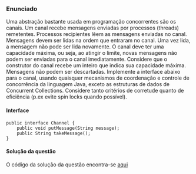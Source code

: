 

### Enunciado

Uma abstração bastante usada em programação concorrentes são os canais. Um canal recebe mensagens enviadas por processos (threads) remetentes. Processos recipientes lêem as mensagens enviadas no canal. Mensagens devem ser lidas na ordem que entraram no canal. Uma vez lida, a mensagem não pode ser lida novamente. O canal deve ter uma capacidade máxima, ou seja, ao atingir o limite, novas mensagens não podem ser enviadas para o canal imediatamente. Considere que o construtor do canal recebe um inteiro que indica sua capacidade máxima. Mensagens não podem ser descartadas. Implemente a interface abaixo para o canal, usando quaisquer mecanismos de coordenação e controle de concorrência da linguagem Java, exceto as estruturas de dados de Concurrent Collections. Considere tanto critérios de corretude quanto de eficiência (p.ex evite spin locks quando possível).


#### Interface

```
public interface Channel {
    public void putMessage(String message);
    public String takeMessage();
}
```

#### Solução da questão

O código da solução da questão encontra-se [aqui](https://github.com/dalesEwerton/PC-Lista1/tree/master/2/Questao-2/src/resposta)




